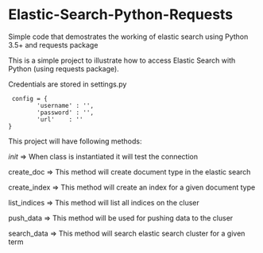 # Elastic-Search-Python-Requests
Simple code that demostrates the working of elastic search using Python 3.5+ and requests package

This is a simple project to illustrate how to access Elastic Search with Python (using requests package). 

Credentials are stored in settings.py

     config = {
			'username' : '',
			'password' : '',
			'url'	 : ''
	}

This project will have following methods:

_init_       => When class is instantiated it will test the connection   
     
create_doc   => This method will create document type in the elastic search

create_index => This method will create an index for a given document type

list_indices => This method will list all indices on the cluser

push_data    => This method will be used for pushing data to the cluser

search_data  => This method will search elastic search cluster for a given term
